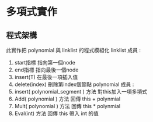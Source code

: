 # 多項式實作
## 程式架構
此實作把 polynomial 與 linklist 的程式模組化
linklist 成員 :
1. start指標  指向第一個node
2. end指標  指向最後一個node
3. insert(T)  在最後一項插入值
4. delete(index)  刪除第index個節點
polynomial 成員 :
1. insert( polynomial_segment ) 方法 對this加入一項多項式
2. Add( polynomial ) 方法 回傳 this + polynmial 
3. Mult( polynomial ) 方法 回傳 this * polynmial
4. Eval(int) 方法 回傳 this 帶入 int 的值
